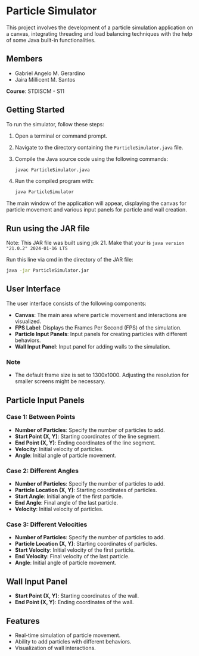 # Particle Simulator

This project involves the development of a particle simulation application on a canvas, integrating threading and load balancing techniques with the help of some Java built-in functionalities.

## Members
- Gabriel Angelo M. Gerardino
- Jaira Millicent M. Santos

**Course**: STDISCM - S11

## Getting Started

To run the simulator, follow these steps:

1. Open a terminal or command prompt.
2. Navigate to the directory containing the `ParticleSimulator.java` file.
3. Compile the Java source code using the following commands:

    ```bash
    javac ParticleSimulator.java
    ```

4. Run the compiled program with:

    ```bash
    java ParticleSimulator
    ```
    

The main window of the application will appear, displaying the canvas for particle movement and various input panels for particle and wall creation.

## Run using the JAR file

Note: This JAR file was built using jdk 21. Make that your is ```java version "21.0.2" 2024-01-16 LTS```

Run this line via cmd in the directory of the JAR file: 
```bash
java -jar ParticleSimulator.jar
```

## User Interface

The user interface consists of the following components:

- **Canvas**: The main area where particle movement and interactions are visualized.
- **FPS Label**: Displays the Frames Per Second (FPS) of the simulation.
- **Particle Input Panels**: Input panels for creating particles with different behaviors.
- **Wall Input Panel**: Input panel for adding walls to the simulation.

### Note

- The default frame size is set to 1300x1000. Adjusting the resolution for smaller screens might be necessary.

## Particle Input Panels

### Case 1: Between Points

- **Number of Particles**: Specify the number of particles to add.
- **Start Point (X, Y)**: Starting coordinates of the line segment.
- **End Point (X, Y)**: Ending coordinates of the line segment.
- **Velocity**: Initial velocity of particles.
- **Angle**: Initial angle of particle movement.

### Case 2: Different Angles

- **Number of Particles**: Specify the number of particles to add.
- **Particle Location (X, Y)**: Starting coordinates of particles.
- **Start Angle**: Initial angle of the first particle.
- **End Angle**: Final angle of the last particle.
- **Velocity**: Initial velocity of particles.

### Case 3: Different Velocities

- **Number of Particles**: Specify the number of particles to add.
- **Particle Location (X, Y)**: Starting coordinates of particles.
- **Start Velocity**: Initial velocity of the first particle.
- **End Velocity**: Final velocity of the last particle.
- **Angle**: Initial angle of particle movement.

## Wall Input Panel

- **Start Point (X, Y)**: Starting coordinates of the wall.
- **End Point (X, Y)**: Ending coordinates of the wall.

## Features

- Real-time simulation of particle movement.
- Ability to add particles with different behaviors.
- Visualization of wall interactions.
